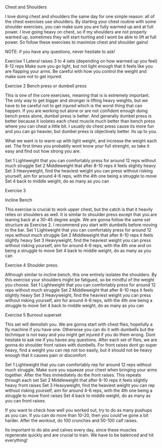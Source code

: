 Chest and Shoulders

I love doing chest and shoulders the same day for one simple reason: all of the chest exercises use shoulders. By starting your chest routine with some shoulder exercises, you can make sure you are fully warmed up and at full power. I love going heavy on chest, so if my shoulders are not properly warmed up, sometimes they will start hurting and I wont be able to lift at full power. So follow these exercises to maximize chest and shoulder gains!

NOTE: if you have any questions, never hesitate to ask!


Exercise 1
Lateral raises
3 to 4 sets (depending on how warmed up you feel)
8-12 reps
Make sure you go light, but not light enough that it feels like you are flapping your arms. Be careful with how you control the weight and make sure not to get injured. 

Exercise 2
Bench press or dumbell press

This is one of the core exercises, meaning that is is extremely important. The only way to get bigger and stronger is lifting heavy weights, but we have to be careful not to get injured which is the worst thing that can happen. If you are working out alone or are not confident enough doing bench press alone, dumbel press is better. And generally dumbel press is better because it isolates each chest muscle much better than bench press where you can cheat a little bit. I usually do chest press cause its more fun and you can go heavier, but dumbel press is objectively better. Its up to you.

What we want is to warm up with light weight, and increase the weight each set. The first times you probablly wont know your full strenght, so take it easy and find out how strong you are.

Set 1
Lightweight that you can comfortably press for around 12 reps without much struggle
Set 2
Middleweight that after 8-10 reps it feels slightly heavy
Set 3
Heavyweight, find the heaviest weight you can press without risking yourself, aim for around 4-6 reps, with the 4th one being a struggle to move
Set 4
back to middle weight, do as many as you can

Exercise 3

Incline Bench

This exercise is crucial to work upper chest, but the catch is that it heavily relies on shoulders as well. It is similar to shoulder press except that you are leaning back at a 30-45 degree angle. We are gonna follow the same set structure as Exercise 2. I recommend you start with dumbells before moving to the bar. 
Set 1
Lightweight that you can comfortably press for around 12 reps without much struggle
Set 2
Middleweight that after 8-10 reps it feels slightly heavy
Set 3
Heavyweight, find the heaviest weight you can press without risking yourself, aim for around 4-6 reps, with the 4th one and on being a struggle to move
Set 4
back to middle weight, do as many as you can

Exercise 4
Shoulder press.

Although similar to incline bench, this one entirely isolates the shoulders. By this exercise your shoulders might be fatigued, so be mindful of the weight you choose. 
Set 1
Lightweight that you can comfortably press for around 12 reps without much struggle
Set 2
Middleweight that after 8-10 reps it feels slightly heavy
Set 3
Heavyweight, find the heaviest weight you can press without risking yourself, aim for around 4-6 reps, with the 4th one being a struggle to move
Set 4
back to middle weight, do as many as you can

Exercise 5
Burnout superset

This set will demolish you. We are gonna start with chest flies, hopefully a fly machine if you have one. Otherwise you can do it with dumbells but the technique is not easy and you might get injured if you do them wrong. Dont hesitate to ask me if you havee any questions. After each set of flies, we are gonna do shoulder front raises with dumbells. For front raises dont go super heavy, find a weight you can rep not too easily, but it should not be heavy enough that it causes pain or discomfort

Set 1
Lightweight that you can comfortably rep for around 12 reps without much struggle. Make sure you squeeze your chest when bringing your arms together. 
After the flies immediately do the front raises. This repeats through each set
Set 2
Middleweight that after 8-10 reps it feels slightly heavy
front raises
Set 3
Heavyweight, find the heaviest weight you can rep without risking yourself, aim for around 4-6 reps, with the 4th one being a struggle to move
front raises
Set 4
back to middle weight, do as many as you can
front raises

If you want to check how well you worked out, try to do as many pushups as you can. If you can do more than 10-20, then you could've gone a bit harder. 
After the workout, do 100 crunches and 50-100 calf raises. 

Its important to do abs and calves every day, since these muscles regenerate quickly and are crucial to train. We have to be balenced and hit everything!
